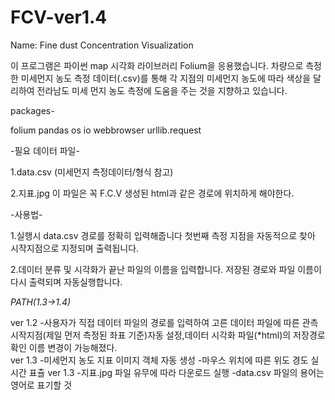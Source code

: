 # FCV-ver1.4
Name: Fine dust Concentration Visualization

이 프로그램은 파이썬 map 시각화 라이브러리 Folium을 응용했습니다.
차량으로 측정한 미세먼지 농도 측정 데이터(.csv)를 통해 각 지점의 미세먼지 농도에 따라
색상을 달리하여 전라남도 미세 먼지 농도 측정에 도움을 주는 것을 지향하고 있습니다.

packages-

folium
pandas 
os
io
webbrowser
urllib.request


-필요 데이터 파일-

1.data.csv (미세먼지 측정데이터/형식 참고)

2.지표.jpg
이 파일은 꼭 F.C.V 생성된 html과 같은 경로에 위치하게 해야한다.



-사용법-

1.실행시 data.csv 경로를 정확히 입력해줍니다
첫번째 측정 지점을 자동적으로 찾아 시작지점으로 지정되며 출력됩니다.

2.데이터 분류 및 시각화가 끝난 파일의 이름을 입력합니다.
저장된 경로와 파일 이름이 다시 출력되며 자동실행합니다.
 

*PATH(1.3->1.4)*

ver 1.2
-사용자가 직접 데이터 파일의 경로를 입력하여 고른 데이터 파일에 따른 
관측 시작지점(제일 먼저 측정된 좌표 기준)자동 설정,데이터 시각화 파일(*html)의 저장경로 확인 
이름 변경이 가능해졌다.  
ver 1.3
-미세먼지 농도 지표 이미지 객체 자동 생성
-마우스 위치에 따른 위도 경도 실시간 표츌
ver 1.3
-지표.jpg 파일 유무에 따라 다운로드 실행
-data.csv 파일의 용어는 영어로 표기할 것